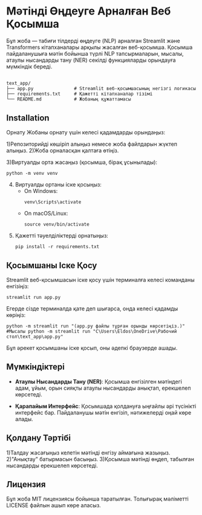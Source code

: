 # Мәтінді Өңдеуге Арналған Веб Қосымша

Бұл жоба — табиғи тілдерді өңдеуге (NLP) арналған Streamlit және Transformers кітапханалары арқылы жасалған веб-қосымша. Қосымша пайдаланушыға мәтін бойынша түрлі NLP тапсырмаларын, мысалы, атаулы нысандарды тану (NER) секілді функцияларды орындауға мүмкіндік береді.

## 

```
text_app/
├── app.py               # Streamlit веб-қосымшасының негізгі логикасы
├── requirements.txt     # Қажетті кітапханалар тізімі
└── README.md            # Жобаның құжаттамасы
```

## Installation

Орнату
Жобаны орнату үшін келесі қадамдарды орындаңыз:

1)Репозиторийді көшіріп алыңыз немесе жоба файлдарын жүктеп алыңыз.
2)Жоба орналасқан қалтаға өтіңіз.

3)Виртуалды орта жасаңыз (қосымша, бірақ ұсынылады):
   ```
   python -m venv venv
   ```
4. Виртуалды ортаны іске қосыңыз:
   - On Windows:
     ```
     venv\Scripts\activate
     ```
   - On macOS/Linux:
     ```
     source venv/bin/activate
     ```
5. Қажетті тәуелділіктерді орнатыңыз:
   ```
   pip install -r requirements.txt
   ```

## Қосымшаны Іске Қосу

Streamlit веб-қосымшасын іске қосу үшін терминалға келесі команданы енгізіңіз:
```
streamlit run app.py
```
Егерде сізде терминалда қате деп шығарса, онда келесі қадамды көріңіз:
```
python -m streamlit run "(app.py файлы тұрған орынды көрсетіңіз.)" #Мысалы python -m streamlit run "C\Users\Eldos\OneDrive\Рабочий стол\text_app\app.py"
```

Бұл әрекет қосымшаны іске қосып, оны әдепкі браузерде ашады.



## Мүмкіндіктері

- **Атаулы Нысандарды Тану (NER)**: Қосымша енгізілген мәтіндегі адам, ұйым, орын сияқты атаулы нысандарды анықтап, ерекшелеп көрсетеді.

- **Қарапайым Интерфейс**: Қосымшада қолдануға ыңғайлы әрі түсінікті интерфейс бар. Пайдаланушы мәтін енгізіп, нәтижелерді оңай көре алады.

## Қолдану Тәртібі

1)Талдау жасағыңыз келетін мәтінді енгізу аймағына жазыңыз.
2)"Анықтау" батырмасын басыңыз.
3)Қосымша мәтінді өңдеп, табылған нысандарды ерекшелеп көрсетеді.

## Лицензия

Бұл жоба MIT лицензиясы бойынша таратылған. Толығырақ мәліметті LICENSE файлын ашып көре аласыз.